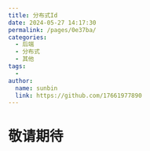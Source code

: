 ```yaml
---
title: 分布式Id
date: 2024-05-27 14:17:30
permalink: /pages/0e37ba/
categories:
  - 后端
  - 分布式
  - 其他
tags:
  - 
author: 
  name: sunbin
  link: https://github.com/17661977890
---
```

# 敬请期待